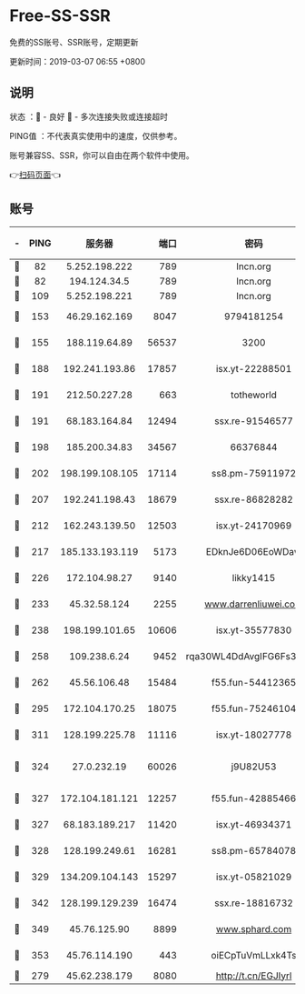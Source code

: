# Free-SS-SSR

免费的SS账号、SSR账号，定期更新

更新时间：2019-03-07 06:55 +0800

## 说明

状态     ：🙂 - 良好 🙁 - 多次连接失败或连接超时

PING值   ：不代表真实使用中的速度，仅供参考。

账号兼容SS、SSR，你可以自由在两个软件中使用。

👉[扫码页面](https://liesauer.github.io/Free-SS-SSR/)👈

## 账号

|-|PING|服务器|端口|密码|加密方式|区域|
|:----:|:----:|:-----:|-----:|:----:|:----:|:----:|
|🙂|82|5.252.198.222|789|lncn.org|rc4|JP|
|🙂|82|194.124.34.5|789|lncn.org|rc4|JP|
|🙂|109|5.252.198.221|789|lncn.org|rc4|JP|
|🙂|153|46.29.162.169|8047|9794181254|aes-256-cfb|RU|
|🙂|155|188.119.64.89|56537|3200|aes-256-cfb|RU|
|🙂|188|192.241.193.86|17857|isx.yt-22288501|aes-256-cfb|US|
|🙂|191|212.50.227.28|663|totheworld|aes-256-cfb|US|
|🙂|191|68.183.164.84|12494|ssx.re-91546577|aes-256-cfb|US|
|🙂|198|185.200.34.83|34567|66376844|aes-256-cfb|US|
|🙂|202|198.199.108.105|17114|ss8.pm-75911972|aes-256-cfb|US|
|🙂|207|192.241.198.43|18679|ssx.re-86828282|aes-256-cfb|US|
|🙂|212|162.243.139.50|12503|isx.yt-24170969|aes-256-cfb|US|
|🙂|217|185.133.193.119|5173|EDknJe6D06EoWDaw|aes-256-cfb|US|
|🙂|226|172.104.98.27|9140|likky1415|aes-256-cfb|JP|
|🙂|233|45.32.58.124|2255|www.darrenliuwei.com|aes-256-cfb|JP|
|🙂|238|198.199.101.65|10606|isx.yt-35577830|aes-256-cfb|US|
|🙂|258|109.238.6.24|9452|rqa30WL4DdAvgIFG6Fs3znzTa|aes-256-cfb|FR|
|🙂|262|45.56.106.48|15484|f55.fun-54412365|aes-256-cfb|US|
|🙂|295|172.104.170.25|18075|f55.fun-75246104|aes-256-cfb|SG|
|🙂|311|128.199.225.78|11116|isx.yt-18027778|aes-256-cfb|SG|
|🙂|324|27.0.232.19|60026|j9U82U53|xchacha20-ietf-poly1305|HK|
|🙂|327|172.104.181.121|12257|f55.fun-42885466|aes-256-cfb|SG|
|🙂|327|68.183.189.217|11420|isx.yt-46934371|aes-256-cfb|SG|
|🙂|328|128.199.249.61|16281|ss8.pm-65784078|aes-256-cfb|SG|
|🙂|329|134.209.104.143|15297|isx.yt-05821029|aes-256-cfb|SG|
|🙂|342|128.199.129.239|16474|ssx.re-18816732|aes-256-cfb|SG|
|🙂|349|45.76.125.90|8899|www.sphard.com|aes-256-cfb|AU|
|🙂|353|45.76.114.190|443|oiECpTuVmLLxk4Ts|aes-256-cfb|AU|
|🙁|279|45.62.238.179|8080|http://t.cn/EGJIyrl|rc4-md5|CA|
